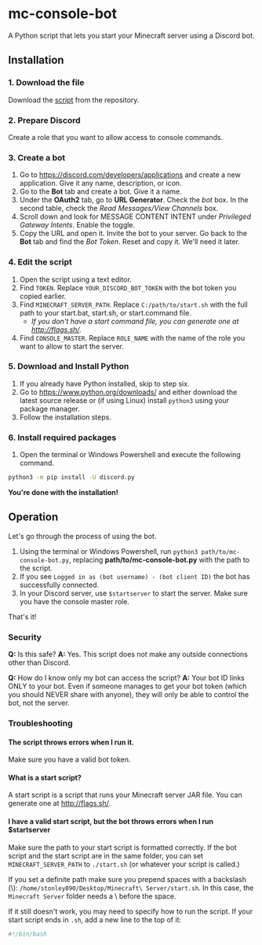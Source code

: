 # mc-console-bot
A Python script that lets you start your Minecraft server using a Discord bot.

## Installation
### 1. Download the file
Download the [script](mc-console-bot.py) from the repository.

### 2. Prepare Discord
Create a role that you want to allow access to console commands.

### 3. Create a bot
1. Go to https://discord.com/developers/applications and create a new application. Give it any name, description, or icon.
2. Go to the **Bot** tab and create a bot. Give it a name.
3. Under the **OAuth2** tab, go to **URL Generator**. Check the _bot_ box. In the second table, check the _Read Messages/View Channels_ box.
4. Scroll down and look for MESSAGE CONTENT INTENT under _Privileged Gateway Intents_. Enable the toggle.
5. Copy the URL and open it. Invite the bot to your server. Go back to the **Bot** tab and find the _Bot Token_. Reset and copy it. We'll need it later.

### 4. Edit the script
1. Open the script using a text editor.
2. Find `TOKEN`. Replace `YOUR_DISCORD_BOT_TOKEN` with the bot token you copied earlier.
3. Find `MINECRAFT_SERVER_PATH`. Replace `C:/path/to/start.sh` with the full path to your start.bat, start.sh, or start.command file.
   - _If you don't have a start command file, you can generate one at http://flags.sh/._
4. Find `CONSOLE_MASTER`. Replace `ROLE_NAME` with the name of the role you want to allow to start the server.

### 5. Download and Install Python
1. If you already have Python installed, skip to step six.
2. Go to https://www.python.org/downloads/ and either download the latest source release or (if using Linux) install `python3` using your package manager.
3. Follow the installation steps.

### 6. Install required packages
1. Open the terminal or Windows Powershell and execute the following command.
```bash
python3 -m pip install -U discord.py
```

**You're done with the installation!**

## Operation
Let's go through the process of using the bot.

1. Using the terminal or Windows Powershell, run `python3 path/to/mc-console-bot.py`, replacing **path/to/mc-console-bot.py** with the path to the script.
2. If you see `Logged in as (bot username) - (bot client ID)` the bot has successfully connected.
3. In your Discord server, use `$startserver` to start the server. Make sure you have the console master role.

That's it!

### Security
**Q:** Is this safe?
**A:** Yes. This script does not make any outside connections other than Discord.

**Q:** How do I know only my bot can access the script?
**A:** Your bot ID links ONLY to your bot. Even if someone manages to get your bot token (which you should NEVER share with anyone), they will only be able to control the bot, not the server.

### Troubleshooting
#### **The script throws errors when I run it.**
Make sure you have a valid bot token.
#### **What is a start script?**
A start script is a script that runs your Minecraft server JAR file. You can generate one at http://flags.sh/.
#### **I have a valid start script, but the bot throws errors when I run $startserver**
Make sure the path to your start script is formatted correctly. If the bot script and the start script are in the same folder, you can set `MINECRAFT_SERVER_PATH` to `./start.sh` (or whatever your script is called.)

If you set a definite path make sure you prepend spaces with a backslash (\\): `/home/stonley890/Desktop/Minecraft\ Server/start.sh`. In this case, the `Minecraft Server` folder needs a \\ before the space.

If it still doesn't work, you may need to specify how to run the script. If your start script ends in `.sh`, add a new line to the top of it:
```sh
#!/bin/bash
```